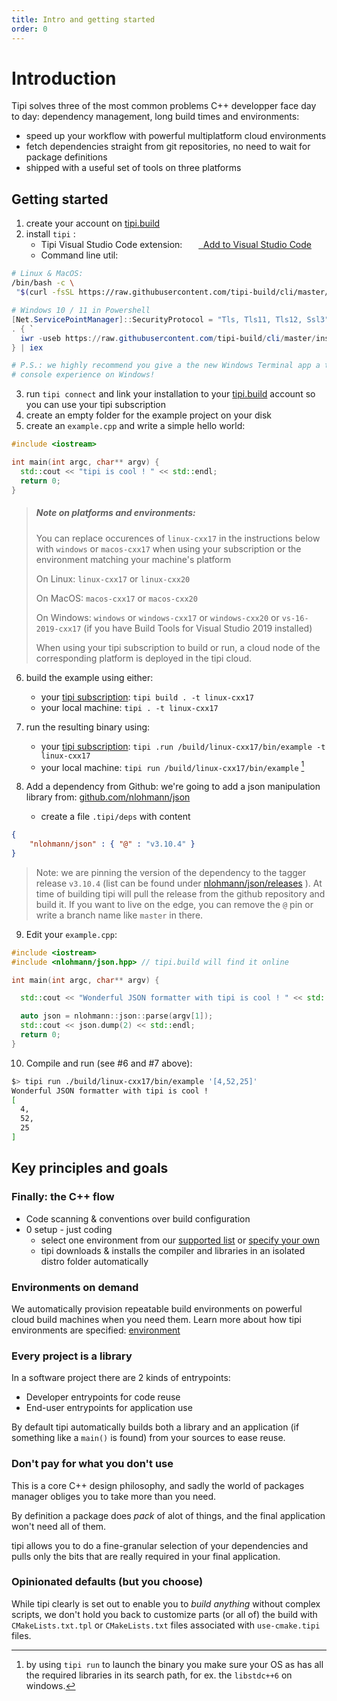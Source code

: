 ```yaml
---
title: Intro and getting started
order: 0
---
```


# Introduction

Tipi solves three of the most common problems C++ developper face day to day: dependency management, long build times and environments:

- speed up your workflow with powerful multiplatform cloud environments
- fetch dependencies straight from git repositories, no need to wait for package definitions
- shipped with a useful set of tools on three platforms


## Getting started

1. create your account on [tipi.build](https://tipi.build/)
2. install `tipi` :
    - Tipi Visual Studio Code extension: &nbsp; [<img src="~/assets/vscode.png" style="height: 1em; vertical-align: middle;">&nbsp; Add to Visual Studio Code](https://marketplace.visualstudio.com/items?itemName=tipi.tipi-build)
    - Command line util:

```bash
# Linux & MacOS:
/bin/bash -c \
 "$(curl -fsSL https://raw.githubusercontent.com/tipi-build/cli/master/install/install_for_macos_linux.sh)"
```

```powershell
# Windows 10 / 11 in Powershell
[Net.ServicePointManager]::SecurityProtocol = "Tls, Tls11, Tls12, Ssl3"
. { `
  iwr -useb https://raw.githubusercontent.com/tipi-build/cli/master/install/install_for_windows.ps1 `
} | iex

# P.S.: we highly recommend you give a the new Windows Terminal app a try. It truly augments your 
# console experience on Windows!
```

3. run `tipi connect` and link your installation to your [tipi.build](https://tipi.build/) account so you can use your tipi subscription
4. create an empty folder for the example project on your disk
5. create an `example.cpp` and write a simple hello world:

```cpp
#include <iostream>

int main(int argc, char** argv) {
  std::cout << "tipi is cool ! " << std::endl;
  return 0;
}
```

> ##### Note on platforms and environments:
>
> You can replace occurences of `linux-cxx17` in the instructions below with `windows` or `macos-cxx17` when using your subscription
> or the environment matching your machine's platform
>
> On Linux: `linux-cxx17` or `linux-cxx20`
>
> On MacOS: `macos-cxx17` or `macos-cxx20`
>
> On Windows: `windows` or `windows-cxx17` or `windows-cxx20` or `vs-16-2019-cxx17` (if you have Build Tools for Visual Studio 2019 installed)
>
>
> When using your tipi subscription to build or run, a cloud node of the corresponding platform is deployed in the tipi cloud.

6. build the example using either:
    - your [tipi subscription](https://tipi.build/dashboard/subscription): `tipi build . -t linux-cxx17`
    - your local machine: `tipi . -t linux-cxx17`

7. run the resulting binary using:
    - your [tipi subscription](https://tipi.build/dashboard/subscription): `tipi .run /build/linux-cxx17/bin/example -t linux-cxx17`
    - your local machine: `tipi run /build/linux-cxx17/bin/example` [^1]

8. Add a dependency from Github: we're going to add a json manipulation library from: [github.com/nlohmann/json](https://github.com/nlohmann/json)
    - create a file `.tipi/deps` with content

```json
{
	"nlohmann/json" : { "@" : "v3.10.4" }
}
```
  
> Note: we are pinning the version of the dependency to the tagger release `v3.10.4` (list can be found under 
> [nlohmann/json/releases](https://github.com/nlohmann/json/releases) ). At time of building tipi will
> pull the release from the github repository and build it. If you want to live on the edge, you can remove
> the `@` pin or write a branch name like `master` in there.

9. Edit your `example.cpp`:

```cpp
#include <iostream>
#include <nlohmann/json.hpp> // tipi.build will find it online

int main(int argc, char** argv) {

  std::cout << "Wonderful JSON formatter with tipi is cool ! " << std::endl;

  auto json = nlohmann::json::parse(argv[1]);
  std::cout << json.dump(2) << std::endl;
  return 0;
}
```

10. Compile and run (see #6 and #7 above):

```bash
$> tipi run ./build/linux-cxx17/bin/example '[4,52,25]'
Wonderful JSON formatter with tipi is cool ! 
[
  4,
  52,
  25
]
```

## Key principles and goals

### Finally: the C++ flow

- Code scanning & conventions over build configuration
- 0 setup - just coding
    - select one environment from our [supported list](https://github.com/tipi-build/environments) or [specify your own](https://tipi.build/documentation/00-environments#customizing-environments)
    - tipi downloads & installs the compiler and libraries in an isolated distro folder automatically

### Environments on demand

We automatically provision repeatable build environments on powerful cloud build machines when you need them.
Learn more about how tipi environments are specified: [environment](/documentation/00-environments)

### Every project is a library

In a software project there are 2 kinds of entrypoints:

- Developer entrypoints for code reuse
- End-user entrypoints for application use

By default tipi automatically builds both a library and an application (if something like a `main()` is found) from your sources to ease reuse.

### Don't pay for what you don't use

This is a core C++ design philosophy, and sadly the world of packages manager obliges you to take more than you need.

By definition a package does _pack_ of alot of things, and the final application won't need all of them.

tipi allows you to do a fine-granular selection of your dependencies and pulls only the bits that are really required in your final application.

### Opinionated defaults (but you choose)

While tipi clearly is set out to enable you to _build anything_ without complex scripts, we don't hold you back to customize parts (or all of) the build with `CMakeLists.txt.tpl` or `CMakeLists.txt` files associated with `use-cmake.tipi` files.

[^1]: by using `tipi run` to launch the binary you make sure your OS as has all the required libraries in its search path, for ex. the `libstdc++6` on windows.
